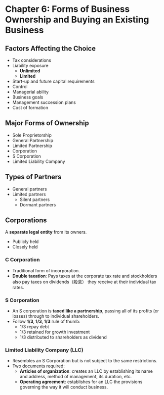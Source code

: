 # Chapter 6: Forms of Business Ownership and Buying an Existing Business

## Factors Affecting the Choice

- Tax considerations
- Liability exposure
  - **Unlimited**
  - **Limited**
- Start-up and future capital requirements
- Control
- Managerial ability
- Business goals
- Management succession plans
- Cost of formation

## Major Forms of Ownership

- Sole Proprietorship
- General Partnership
- Limited Partnership
- Corporation
- S Corporation
- Limited Liability Company

## Types of Partners

- General partners
- Limited partners
  - Silent partners
  - Dormant partners

## Corporations

A **separate legal entity** from its owners.

- Publicly held
- Closely held

### C Corporation

- Traditional form of incorporation.
- **Double taxation**: Pays taxes at the corporate tax rate and stockholders also pay taxes on dividends（股息） they receive at their individual tax rates.

### S Corporation

- An S corporation is **taxed like a partnership**, passing all of its profits (or losses) through to individual shareholders.
- Follow **1/3, 1/3, 1/3** rule of thumb:
  - 1/3 repay debt
  - 1/3 retained for growth investment
  - 1/3 distributed to shareholders as dividend

### Limited Liability Company (LLC)

- Resembles an S Corporation but is not subject to the same restrictions.
- Two documents required:
  - **Articles of organization**: creates an LLC by establishing its name and address, method of management, its duration, etc.
  - **Operating agreement**: establishes for an LLC the provisions governing the way it will conduct business.
